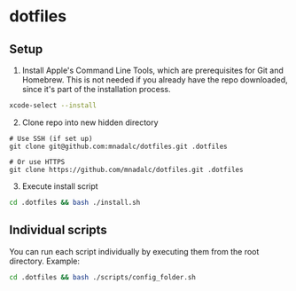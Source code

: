 # dotfiles

## Setup

1. Install Apple's Command Line Tools, which are prerequisites for Git and Homebrew.
   This is not needed if you already have the repo downloaded, since it's part of the installation process.

```bash
xcode-select --install
```

2. Clone repo into new hidden directory

```
# Use SSH (if set up)
git clone git@github.com:mnadalc/dotfiles.git .dotfiles

# Or use HTTPS
git clone https://github.com/mnadalc/dotfiles.git .dotfiles
```

3. Execute install script

```bash
cd .dotfiles && bash ./install.sh
```

## Individual scripts

You can run each script individually by executing them from the root directory.
Example:

```bash
cd .dotfiles && bash ./scripts/config_folder.sh
```

